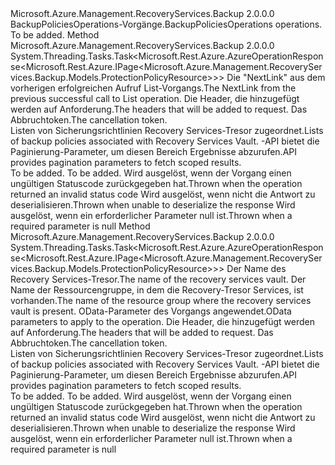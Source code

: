 <Type Name="IBackupPoliciesOperations" FullName="Microsoft.Azure.Management.RecoveryServices.Backup.IBackupPoliciesOperations">
  <TypeSignature Language="C#" Value="public interface IBackupPoliciesOperations" />
  <TypeSignature Language="ILAsm" Value=".class public interface auto ansi abstract IBackupPoliciesOperations" />
  <TypeSignature Language="DocId" Value="T:Microsoft.Azure.Management.RecoveryServices.Backup.IBackupPoliciesOperations" />
  <TypeSignature Language="VB.NET" Value="Public Interface IBackupPoliciesOperations" />
  <TypeSignature Language="F#" Value="type IBackupPoliciesOperations = interface" />
  <AssemblyInfo>
    <AssemblyName>Microsoft.Azure.Management.RecoveryServices.Backup</AssemblyName>
    <AssemblyVersion>2.0.0.0</AssemblyVersion>
  </AssemblyInfo>
  <Interfaces />
  <Docs>
    <summary>
            <span data-ttu-id="07bf2-101">BackupPoliciesOperations-Vorgänge.</span><span class="sxs-lookup"><span data-stu-id="07bf2-101">BackupPoliciesOperations operations.</span></span>
            </summary>
    <remarks>To be added.</remarks>
  </Docs>
  <Members>
    <Member MemberName="ListNextWithHttpMessagesAsync">
      <MemberSignature Language="C#" Value="public System.Threading.Tasks.Task&lt;Microsoft.Rest.Azure.AzureOperationResponse&lt;Microsoft.Rest.Azure.IPage&lt;Microsoft.Azure.Management.RecoveryServices.Backup.Models.ProtectionPolicyResource&gt;&gt;&gt; ListNextWithHttpMessagesAsync (string nextPageLink, System.Collections.Generic.Dictionary&lt;string,System.Collections.Generic.List&lt;string&gt;&gt; customHeaders = null, System.Threading.CancellationToken cancellationToken = null);" />
      <MemberSignature Language="ILAsm" Value=".method public hidebysig newslot virtual instance class System.Threading.Tasks.Task`1&lt;class Microsoft.Rest.Azure.AzureOperationResponse`1&lt;class Microsoft.Rest.Azure.IPage`1&lt;class Microsoft.Azure.Management.RecoveryServices.Backup.Models.ProtectionPolicyResource&gt;&gt;&gt; ListNextWithHttpMessagesAsync(string nextPageLink, class System.Collections.Generic.Dictionary`2&lt;string, class System.Collections.Generic.List`1&lt;string&gt;&gt; customHeaders, valuetype System.Threading.CancellationToken cancellationToken) cil managed" />
      <MemberSignature Language="DocId" Value="M:Microsoft.Azure.Management.RecoveryServices.Backup.IBackupPoliciesOperations.ListNextWithHttpMessagesAsync(System.String,System.Collections.Generic.Dictionary{System.String,System.Collections.Generic.List{System.String}},System.Threading.CancellationToken)" />
      <MemberSignature Language="F#" Value="abstract member ListNextWithHttpMessagesAsync : string * System.Collections.Generic.Dictionary&lt;string, System.Collections.Generic.List&lt;string&gt;&gt; * System.Threading.CancellationToken -&gt; System.Threading.Tasks.Task&lt;Microsoft.Rest.Azure.AzureOperationResponse&lt;Microsoft.Rest.Azure.IPage&lt;Microsoft.Azure.Management.RecoveryServices.Backup.Models.ProtectionPolicyResource&gt;&gt;&gt;" Usage="iBackupPoliciesOperations.ListNextWithHttpMessagesAsync (nextPageLink, customHeaders, cancellationToken)" />
      <MemberType>Method</MemberType>
      <AssemblyInfo>
        <AssemblyName>Microsoft.Azure.Management.RecoveryServices.Backup</AssemblyName>
        <AssemblyVersion>2.0.0.0</AssemblyVersion>
      </AssemblyInfo>
      <ReturnValue>
        <ReturnType>System.Threading.Tasks.Task&lt;Microsoft.Rest.Azure.AzureOperationResponse&lt;Microsoft.Rest.Azure.IPage&lt;Microsoft.Azure.Management.RecoveryServices.Backup.Models.ProtectionPolicyResource&gt;&gt;&gt;</ReturnType>
      </ReturnValue>
      <Parameters>
        <Parameter Name="nextPageLink" Type="System.String" />
        <Parameter Name="customHeaders" Type="System.Collections.Generic.Dictionary&lt;System.String,System.Collections.Generic.List&lt;System.String&gt;&gt;" />
        <Parameter Name="cancellationToken" Type="System.Threading.CancellationToken" />
      </Parameters>
      <Docs>
        <param name="nextPageLink">
            <span data-ttu-id="07bf2-102">Die "NextLink" aus dem vorherigen erfolgreichen Aufruf List-Vorgangs.</span><span class="sxs-lookup"><span data-stu-id="07bf2-102">The NextLink from the previous successful call to List operation.</span></span>
            </param>
        <param name="customHeaders">
            <span data-ttu-id="07bf2-103">Die Header, die hinzugefügt werden auf Anforderung.</span><span class="sxs-lookup"><span data-stu-id="07bf2-103">The headers that will be added to request.</span></span>
            </param>
        <param name="cancellationToken">
            <span data-ttu-id="07bf2-104">Das Abbruchtoken.</span><span class="sxs-lookup"><span data-stu-id="07bf2-104">The cancellation token.</span></span>
            </param>
        <summary>
            <span data-ttu-id="07bf2-105">Listen von Sicherungsrichtlinien Recovery Services-Tresor zugeordnet.</span><span class="sxs-lookup"><span data-stu-id="07bf2-105">Lists of backup policies associated with Recovery Services Vault.</span></span>
            <span data-ttu-id="07bf2-106">-API bietet die Paginierung-Parameter, um diesen Bereich Ergebnisse abzurufen.</span><span class="sxs-lookup"><span data-stu-id="07bf2-106">API provides pagination parameters to fetch scoped results.</span></span>
            </summary>
        <returns>To be added.</returns>
        <remarks>To be added.</remarks>
        <exception cref="T:Microsoft.Rest.Azure.CloudException">
            <span data-ttu-id="07bf2-107">Wird ausgelöst, wenn der Vorgang einen ungültigen Statuscode zurückgegeben hat.</span><span class="sxs-lookup"><span data-stu-id="07bf2-107">Thrown when the operation returned an invalid status code</span></span>
            </exception>
        <exception cref="T:Microsoft.Rest.SerializationException">
            <span data-ttu-id="07bf2-108">Wird ausgelöst, wenn nicht die Antwort zu deserialisieren.</span><span class="sxs-lookup"><span data-stu-id="07bf2-108">Thrown when unable to deserialize the response</span></span>
            </exception>
        <exception cref="T:Microsoft.Rest.ValidationException">
            <span data-ttu-id="07bf2-109">Wird ausgelöst, wenn ein erforderlicher Parameter null ist.</span><span class="sxs-lookup"><span data-stu-id="07bf2-109">Thrown when a required parameter is null</span></span>
            </exception>
      </Docs>
    </Member>
    <Member MemberName="ListWithHttpMessagesAsync">
      <MemberSignature Language="C#" Value="public System.Threading.Tasks.Task&lt;Microsoft.Rest.Azure.AzureOperationResponse&lt;Microsoft.Rest.Azure.IPage&lt;Microsoft.Azure.Management.RecoveryServices.Backup.Models.ProtectionPolicyResource&gt;&gt;&gt; ListWithHttpMessagesAsync (string vaultName, string resourceGroupName, Microsoft.Rest.Azure.OData.ODataQuery&lt;Microsoft.Azure.Management.RecoveryServices.Backup.Models.ProtectionPolicyQueryObject&gt; odataQuery = null, System.Collections.Generic.Dictionary&lt;string,System.Collections.Generic.List&lt;string&gt;&gt; customHeaders = null, System.Threading.CancellationToken cancellationToken = null);" />
      <MemberSignature Language="ILAsm" Value=".method public hidebysig newslot virtual instance class System.Threading.Tasks.Task`1&lt;class Microsoft.Rest.Azure.AzureOperationResponse`1&lt;class Microsoft.Rest.Azure.IPage`1&lt;class Microsoft.Azure.Management.RecoveryServices.Backup.Models.ProtectionPolicyResource&gt;&gt;&gt; ListWithHttpMessagesAsync(string vaultName, string resourceGroupName, class Microsoft.Rest.Azure.OData.ODataQuery`1&lt;class Microsoft.Azure.Management.RecoveryServices.Backup.Models.ProtectionPolicyQueryObject&gt; odataQuery, class System.Collections.Generic.Dictionary`2&lt;string, class System.Collections.Generic.List`1&lt;string&gt;&gt; customHeaders, valuetype System.Threading.CancellationToken cancellationToken) cil managed" />
      <MemberSignature Language="DocId" Value="M:Microsoft.Azure.Management.RecoveryServices.Backup.IBackupPoliciesOperations.ListWithHttpMessagesAsync(System.String,System.String,Microsoft.Rest.Azure.OData.ODataQuery{Microsoft.Azure.Management.RecoveryServices.Backup.Models.ProtectionPolicyQueryObject},System.Collections.Generic.Dictionary{System.String,System.Collections.Generic.List{System.String}},System.Threading.CancellationToken)" />
      <MemberSignature Language="F#" Value="abstract member ListWithHttpMessagesAsync : string * string * Microsoft.Rest.Azure.OData.ODataQuery&lt;Microsoft.Azure.Management.RecoveryServices.Backup.Models.ProtectionPolicyQueryObject&gt; * System.Collections.Generic.Dictionary&lt;string, System.Collections.Generic.List&lt;string&gt;&gt; * System.Threading.CancellationToken -&gt; System.Threading.Tasks.Task&lt;Microsoft.Rest.Azure.AzureOperationResponse&lt;Microsoft.Rest.Azure.IPage&lt;Microsoft.Azure.Management.RecoveryServices.Backup.Models.ProtectionPolicyResource&gt;&gt;&gt;" Usage="iBackupPoliciesOperations.ListWithHttpMessagesAsync (vaultName, resourceGroupName, odataQuery, customHeaders, cancellationToken)" />
      <MemberType>Method</MemberType>
      <AssemblyInfo>
        <AssemblyName>Microsoft.Azure.Management.RecoveryServices.Backup</AssemblyName>
        <AssemblyVersion>2.0.0.0</AssemblyVersion>
      </AssemblyInfo>
      <ReturnValue>
        <ReturnType>System.Threading.Tasks.Task&lt;Microsoft.Rest.Azure.AzureOperationResponse&lt;Microsoft.Rest.Azure.IPage&lt;Microsoft.Azure.Management.RecoveryServices.Backup.Models.ProtectionPolicyResource&gt;&gt;&gt;</ReturnType>
      </ReturnValue>
      <Parameters>
        <Parameter Name="vaultName" Type="System.String" />
        <Parameter Name="resourceGroupName" Type="System.String" />
        <Parameter Name="odataQuery" Type="Microsoft.Rest.Azure.OData.ODataQuery&lt;Microsoft.Azure.Management.RecoveryServices.Backup.Models.ProtectionPolicyQueryObject&gt;" />
        <Parameter Name="customHeaders" Type="System.Collections.Generic.Dictionary&lt;System.String,System.Collections.Generic.List&lt;System.String&gt;&gt;" />
        <Parameter Name="cancellationToken" Type="System.Threading.CancellationToken" />
      </Parameters>
      <Docs>
        <param name="vaultName">
            <span data-ttu-id="07bf2-110">Der Name des Recovery Services-Tresor.</span><span class="sxs-lookup"><span data-stu-id="07bf2-110">The name of the recovery services vault.</span></span>
            </param>
        <param name="resourceGroupName">
            <span data-ttu-id="07bf2-111">Der Name der Ressourcengruppe, in dem die Recovery-Tresor Services, ist vorhanden.</span><span class="sxs-lookup"><span data-stu-id="07bf2-111">The name of the resource group where the recovery services vault is present.</span></span>
            </param>
        <param name="odataQuery">
            <span data-ttu-id="07bf2-112">OData-Parameter des Vorgangs angewendet.</span><span class="sxs-lookup"><span data-stu-id="07bf2-112">OData parameters to apply to the operation.</span></span>
            </param>
        <param name="customHeaders">
            <span data-ttu-id="07bf2-113">Die Header, die hinzugefügt werden auf Anforderung.</span><span class="sxs-lookup"><span data-stu-id="07bf2-113">The headers that will be added to request.</span></span>
            </param>
        <param name="cancellationToken">
            <span data-ttu-id="07bf2-114">Das Abbruchtoken.</span><span class="sxs-lookup"><span data-stu-id="07bf2-114">The cancellation token.</span></span>
            </param>
        <summary>
            <span data-ttu-id="07bf2-115">Listen von Sicherungsrichtlinien Recovery Services-Tresor zugeordnet.</span><span class="sxs-lookup"><span data-stu-id="07bf2-115">Lists of backup policies associated with Recovery Services Vault.</span></span>
            <span data-ttu-id="07bf2-116">-API bietet die Paginierung-Parameter, um diesen Bereich Ergebnisse abzurufen.</span><span class="sxs-lookup"><span data-stu-id="07bf2-116">API provides pagination parameters to fetch scoped results.</span></span>
            </summary>
        <returns>To be added.</returns>
        <remarks>To be added.</remarks>
        <exception cref="T:Microsoft.Rest.Azure.CloudException">
            <span data-ttu-id="07bf2-117">Wird ausgelöst, wenn der Vorgang einen ungültigen Statuscode zurückgegeben hat.</span><span class="sxs-lookup"><span data-stu-id="07bf2-117">Thrown when the operation returned an invalid status code</span></span>
            </exception>
        <exception cref="T:Microsoft.Rest.SerializationException">
            <span data-ttu-id="07bf2-118">Wird ausgelöst, wenn nicht die Antwort zu deserialisieren.</span><span class="sxs-lookup"><span data-stu-id="07bf2-118">Thrown when unable to deserialize the response</span></span>
            </exception>
        <exception cref="T:Microsoft.Rest.ValidationException">
            <span data-ttu-id="07bf2-119">Wird ausgelöst, wenn ein erforderlicher Parameter null ist.</span><span class="sxs-lookup"><span data-stu-id="07bf2-119">Thrown when a required parameter is null</span></span>
            </exception>
      </Docs>
    </Member>
  </Members>
</Type>